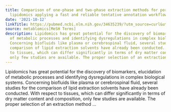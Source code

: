 ```yaml
---
title: Comparison of one-phase and two-phase extraction methods for porcine tissue
  lipidomics applying a fast and reliable tentative annotation workflow
date: '2021-10-12'
linkTitle: https://pubmed.ncbi.nlm.nih.gov/34635239/?utm_source=curl&utm_medium=rss&utm_campaign=pubmed-2&utm_content=1Zkrxt7ktlCbHBXEV3v65xxSnkSWNsJ1A6Fq3gBniKhGfIUslK&fc=20210907212339&ff=20211013204341&v=2.15.0
source: metablomics[MeSH Terms]
description: Lipidomics has great potential for the discovery of biomarkers, elucidation
  of metabolic processes and identifying dysregulations in complex biological systems.
  Concerning biofluids like plasma or cerebrospinal fluid, several studies for the
  comparison of lipid extraction solvents have already been conducted. With respect
  to tissues, which can differ significantly in terms of dry matter content and composition,
  only few studies are available. The proper selection of an extraction method ...
---
```

Lipidomics has great potential for the discovery of biomarkers, elucidation of metabolic processes and identifying dysregulations in complex biological systems. Concerning biofluids like plasma or cerebrospinal fluid, several studies for the comparison of lipid extraction solvents have already been conducted. With respect to tissues, which can differ significantly in terms of dry matter content and composition, only few studies are available. The proper selection of an extraction method ...